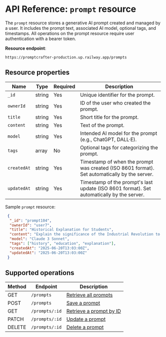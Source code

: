 # API Reference: `prompt` resource

The `prompt` resource stores a generative AI prompt created and managed by a user. It includes the prompt text, associated AI model, optional tags, and timestamps. All operations on the prompt resource require user authentication with a bearer token. 

**Resource endpoint**:

```text
https://promptcrafter-production.up.railway.app/prompts
```

## Resource properties

| Name        | Type   | Required | Description                                                   |
| ----------- | ------ | -------- | ------------------------------------------------------------- |
| `_id`       | string | Yes      | Unique identifier for the prompt.                             |
| `ownerId`   | string | Yes      | ID of the user who created the prompt.                        |
| `title`     | string | Yes      | Short title for the prompt.                                   |
| `content`   | string | Yes      | Text of the prompt.                                  |
| `model`     | string | Yes      | Intended AI model for the prompt (e.g., ChatGPT, DALL·E). |
| `tags`      | array  | No       | Optional tags for categorizing the prompt.          |
| `createdAt` | string | Yes      | Timestamp of when the prompt was created (ISO 8601 format). Set automatically by the server.   |
| `updatedAt` | string | Yes      | Timestamp of the prompt's last update (ISO 8601 format). Set automatically by the server.                  |

Sample `prompt` resource:  

```json
 {
  "_id": "prompt104",
  "ownerId": "user7",
  "title": "Historical Explanation for Students",
  "content": "Explain the significance of the Industrial Revolution to high school students using clear, accessible language. Include at least two key inventions and describe how these changes affected daily life in Europe and America.",
  "model": "Claude 3 Sonnet",
  "tags": ["history", "education", "explanation"],
  "createdAt": "2025-06-20T13:03:00Z",
  "updatedAt": "2025-06-20T13:03:00Z"
 }
```

## Supported operations

| Method | Endpoint       | Description                                      |
| ------ | -------------- | ------------------------------------------------ |
| GET    | `/prompts`     | [Retrieve all prompts](../endpoints/get-prompts.md) |
| POST   | `/prompts`     | [Save a prompt](../endpoints/post-prompts.md)                             |
| GET    | `/prompts/:id` | [Retrieve a prompt by ID](../endpoints/get-prompts-id.md)                  |
| PATCH  | `/prompts/:id` | [Update a prompt](../endpoints/patch-prompts-id.md)                           |
| DELETE | `/prompts/:id` | [Delete a prompt](../endpoints/delete-prompts-id.md)                           |

